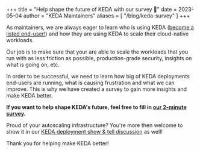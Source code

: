 +++
title = "Help shape the future of KEDA with our survey 📝"
date = 2023-05-04
author = "KEDA Maintainers"
aliases = [
"/blog/keda-survey"
]
+++

As maintainers, we are always eager to learn who is using KEDA ([become a listed end-user!](https://github.com/kedacore/keda#adopters---become-a-listed-keda-user)) and how they are using KEDA to scale their cloud-native workloads.

Our job is to make sure that your are able to scale the workloads that you run with as less friction as possible, production-grade security, insights on what is going on, etc.

In order to be successful, we need to learn how big of KEDA deployments end-users are running, what is causing frustration and what we can improve. This is why we have created a survey to gain more insights and make KEDA better.

**If you want to help shape KEDA's future, feel free to fill in [our 2-minute survey](https://forms.gle/nC393JzCqK1evjcH9).**

Proud of your autoscaling infrastructure? You're more then welcome to show it in our [KEDA deployment show & tell discussion](https://github.com/kedacore/keda/discussions/4410) as well!

Thank you for helping make KEDA better!

